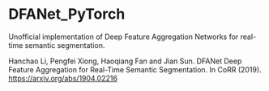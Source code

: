 # DFANet_PyTorch
Unofficial implementation of Deep Feature Aggregation Networks for real-time semantic segmentation.

Hanchao Li, Pengfei Xiong, Haoqiang Fan and Jian Sun. DFANet Deep Feature Aggregation for Real-Time Semantic Segmentation. In CoRR (2019). 
https://arxiv.org/abs/1904.02216

